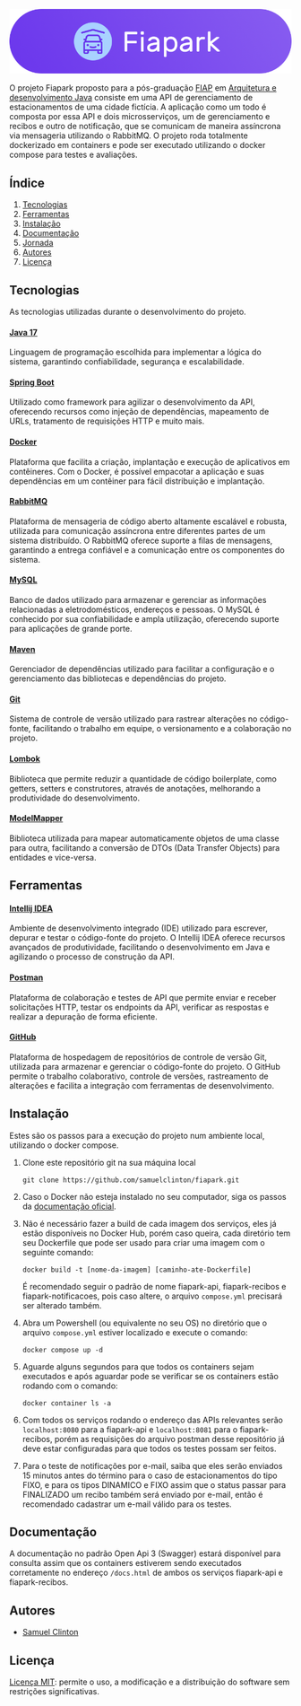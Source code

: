 ![Fiapark](https://github.com/samuelclinton/fiapark/blob/main/img/pill.png)

O projeto Fiapark proposto para a pós-graduação [FIAP](https://www.fiap.com.br/) em [Arquitetura e desenvolvimento Java](https://postech.fiap.com.br/curso/arquitetura-desenvolvimento-java) consiste em uma API de gerenciamento de estacionamentos de uma cidade fictícia. A aplicação como um todo é composta por essa API e dois microsserviços, um de gerenciamento e recibos e outro de notificação, que se comunicam de maneira assíncrona via mensageria utilizando o RabbitMQ. O projeto roda totalmente dockerizado em containers e pode ser executado utilizando o docker compose para testes e avaliações.

## Índice

1. [Tecnologias](#tecnologias)
2. [Ferramentas](#ferramentas)
3. [Instalação](#instalação)
5. [Documentação](/DOCUMENTACAO.md)
6. [Jornada](#jornada)
7. [Autores](#autores)
8. [Licença](#licença)

## Tecnologias

As tecnologias utilizadas durante o desenvolvimento do projeto.

#### [Java 17](https://docs.oracle.com/en/java/javase/17/docs/api/)
Linguagem de programação escolhida para implementar a lógica do sistema, garantindo confiabilidade, segurança e escalabilidade.

#### [Spring Boot](https://docs.spring.io/spring-boot/docs/current/reference/htmlsingle/)
Utilizado como framework para agilizar o desenvolvimento da API, oferecendo recursos como injeção de dependências, mapeamento de URLs, tratamento de requisições HTTP e muito mais.

#### [Docker](https://www.docker.com/docs/)
Plataforma que facilita a criação, implantação e execução de aplicativos em contêineres. Com o Docker, é possível empacotar a aplicação e suas dependências em um contêiner para fácil distribuição e implantação.

#### [RabbitMQ](https://www.rabbitmq.com/documentation.html)
Plataforma de mensageria de código aberto altamente escalável e robusta, utilizada para comunicação assíncrona entre diferentes partes de um sistema distribuído. O RabbitMQ oferece suporte a filas de mensagens, garantindo a entrega confiável e a comunicação entre os componentes do sistema.

#### [MySQL](https://dev.mysql.com/doc/)
Banco de dados utilizado para armazenar e gerenciar as informações relacionadas a eletrodomésticos, endereços e pessoas. O MySQL é conhecido por sua confiabilidade e ampla utilização, oferecendo suporte para aplicações de grande porte.

#### [Maven](https://maven.apache.org/guides/index.html)
Gerenciador de dependências utilizado para facilitar a configuração e o gerenciamento das bibliotecas e dependências do projeto.

#### [Git](https://git-scm.com/doc)
Sistema de controle de versão utilizado para rastrear alterações no código-fonte, facilitando o trabalho em equipe, o versionamento e a colaboração no projeto.

#### [Lombok](https://projectlombok.org/features/)
Biblioteca que permite reduzir a quantidade de código boilerplate, como getters, setters e construtores, através de anotações, melhorando a produtividade do desenvolvimento.

#### [ModelMapper](https://modelmapper.org/getting-started/)
Biblioteca utilizada para mapear automaticamente objetos de uma classe para outra, facilitando a conversão de DTOs (Data Transfer Objects) para entidades e vice-versa.

## Ferramentas

#### [Intellij IDEA](https://www.jetbrains.com/pt-br/idea/)
Ambiente de desenvolvimento integrado (IDE) utilizado para escrever, depurar e testar o código-fonte do projeto. O Intellij IDEA oferece recursos avançados de produtividade, facilitando o desenvolvimento em Java e agilizando o processo de construção da API.

#### [Postman](https://www.postman.com/)
Plataforma de colaboração e testes de API que permite enviar e receber solicitações HTTP, testar os endpoints da API, verificar as respostas e realizar a depuração de forma eficiente.

#### [GitHub](https://github.com/)
Plataforma de hospedagem de repositórios de controle de versão Git, utilizada para armazenar e gerenciar o código-fonte do projeto. O GitHub permite o trabalho colaborativo, controle de versões, rastreamento de alterações e facilita a integração com ferramentas de desenvolvimento.

## Instalação
Estes são os passos para a execução do projeto num ambiente local, utilizando o docker compose.
1. Clone este repositório git na sua máquina local
   ``` 
   git clone https://github.com/samuelclinton/fiapark.git
   ```
   
2. Caso o Docker não esteja instalado no seu computador, siga os passos da [documentação oficial](https://docs.docker.com/engine/install/).
   
4. Não é necessário fazer a build de cada imagem dos serviços, eles já estão disponíveis no Docker Hub, porém caso queira, cada diretório tem seu Dockerfile que pode ser usado para criar uma imagem com o seguinte comando:
   ``` 
   docker build -t [nome-da-imagem] [caminho-ate-Dockerfile]
   ```
   
   É recomendado seguir o padrão de nome fiapark-api, fiapark-recibos e fiapark-notificacoes, pois caso altere, o arquivo `compose.yml` precisará ser alterado também.
   
6. Abra um Powershell (ou equivalente no seu OS) no diretório que o arquivo `compose.yml` estiver localizado e execute o comando:
   ``` 
   docker compose up -d
   ```
   
7. Aguarde alguns segundos para que todos os containers sejam executados e após aguardar pode se verificar se os containers estão rodando com o comando:
   ``` 
   docker container ls -a
   ```
   
8. Com todos os serviços rodando o endereço das APIs relevantes serão `localhost:8080` para a fiapark-api e `localhost:8081` para o fiapark-recibos, porém as requisições do arquivo postman desse repositório já deve estar configuradas para que todos os testes possam ser feitos.
   
10. Para o teste de notificações por e-mail, saiba que eles serão enviados 15 minutos antes do término para o caso de estacionamentos do tipo FIXO, e para os tipos DINAMICO e FIXO assim que o status passar para FINALIZADO um recibo também será enviado por e-mail, então é recomendado cadastrar um e-mail válido para os testes.

## Documentação
A documentação no padrão Open Api 3 (Swagger) estará disponível para consulta assim que os containers estiverem sendo executados corretamente no endereço `/docs.html` de ambos os serviços fiapark-api e fiapark-recibos.

## Autores

- [Samuel Clinton](https://www.linkedin.com/in/samuelclinton)

## Licença

[Licença MIT](https://opensource.org/license/mit/): permite o uso, a modificação e a distribuição do software sem restrições significativas.
